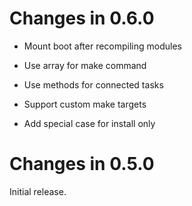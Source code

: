 # Changes in 0.6.0

-   Mount boot after recompiling modules

-   Use array for make command

-   Use methods for connected tasks

-   Support custom make targets

-   Add special case for install only

# Changes in 0.5.0

Initial release.
